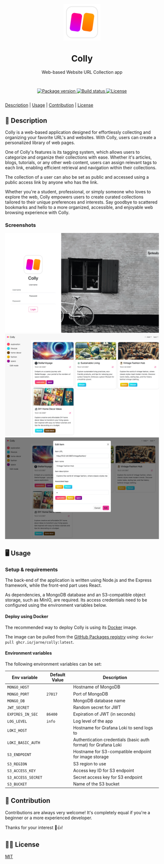 <p align="center">
    <img src=".github/.media/colly-logo.png" width="120" height="120" alt="Colly app logo">
</p>

<h1 align="center">Colly</h1>
<p align="center">Web-based Website URL Collection app</p>

<br>

<p align="center">
    <a href="https://github.com/jarne/colly/blob/main/package.json">
        <img src="https://img.shields.io/github/package-json/v/jarne/colly.svg" alt="Package version">
    </a>
    <a href="https://circleci.com/gh/jarne/colly">
        <img src="https://circleci.com/gh/jarne/colly.svg?style=shield" alt="Build status">
    </a>
    <a href="https://github.com/jarne/colly/blob/main/LICENSE">
        <img src="https://img.shields.io/github/license/jarne/colly.svg" alt="License">
    </a>
</p>

##

[Description](#-description) | [Usage](#-usage) | [Contribution](#-contribution) | [License](#%EF%B8%8F-license)

## 📙 Description

Colly is a web-based application designed for effortlessly collecting and organizing your favorite URL's and websites.
With Colly, users can create a personalized library of web pages.

One of Colly's features is its tagging system, which allows users to categorize and organize their collections with ease.
Whether it's articles, blogs, tutorials, or any other web content, users can assign relevant tags to each link,
enabling efficient retrieval and navigation within their collections.

The collection of a user can also be set as public and accessed using a public access link by
anyone who has the link.

Whether you're a student, professional, or simply someone who loves to explore the web,
Colly empowers users to create curated collections tailored to their unique preferences and interests.
Say goodbye to scattered bookmarks and hello to a more organized, accessible, and enjoyable web browsing experience with Colly.

### Screenshots

<img src=".github/.media/screenshot-login.png" alt="Screenshot of Colly login page">

<img src=".github/.media/screenshot-dashboard.png" alt="Colly item dashboard">

<img src=".github/.media/screenshot-item-edit.png" alt="Item edit view">

## 🖥 Usage

### Setup & requirements

The back-end of the application is written using Node.js and the Express framework, while
the front-end part uses React.

As dependencies, a MongoDB database and an S3-compatible object storage, such as MinIO,
are required. Its access credentials need to be configured using the environment variables below.

#### Deploy using Docker

The recommended way to deploy Colly is using its [Docker](./Dockerfile) image.

The image can be pulled from the
[GitHub Packages registry](https://github.com/users/jarne/packages/container/package/colly)
using: `docker pull ghcr.io/jarne/colly:latest`.

#### Environment variables

The following environment variables can be set:

| Env variable       | Default Value | Description                                                     |
| ------------------ | ------------- | --------------------------------------------------------------- |
| `MONGO_HOST`       |               | Hostname of MongoDB                                             |
| `MONGO_PORT`       | `27017`       | Port of MongoDB                                                 |
| `MONGO_DB`         |               | MongoDB database name                                           |
| `JWT_SECRET`       |               | Random secret for JWT                                           |
| `EXPIRES_IN_SEC`   | `86400`       | Expiration of JWT (in seconds)                                  |
| `LOG_LEVEL`        | `info`        | Log level of the app                                            |
| `LOKI_HOST`        |               | Hostname for Grafana Loki to send logs to                       |
| `LOKI_BASIC_AUTH`  |               | Authentication credentials (basic auth format) for Grafana Loki |
| `S3_ENDPOINT`      |               | Hostname for S3-compatible endpoint for image storage           |
| `S3_REGION`        |               | S3 region to use                                                |
| `S3_ACCESS_KEY`    |               | Access key ID for S3 endpoint                                   |
| `S3_ACCESS_SECRET` |               | Secret access key for S3 endpoint                               |
| `S3_BUCKET`        |               | Name of the S3 bucket                                           |

## 🙋‍ Contribution

Contributions are always very welcome! It's completely equal if you're a beginner or a more experienced developer.

Thanks for your interest 🎉👍!

## 👨‍⚖️ License

[MIT](https://github.com/jarne/colly/blob/main/LICENSE)
